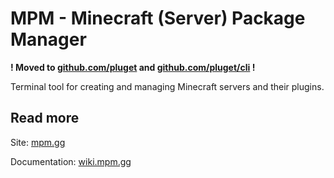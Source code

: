 # MPM - Minecraft (Server) Package Manager
**! Moved to [github.com/pluget](https://github.com/pluget) and [github.com/pluget/cli](github.com/pluget/cli) !**

Terminal tool for creating and managing Minecraft servers and their plugins.

## Read more
Site: [mpm.gg](https://mpm.gg)

Documentation: [wiki.mpm.gg](https://wiki.mpm.gg)
